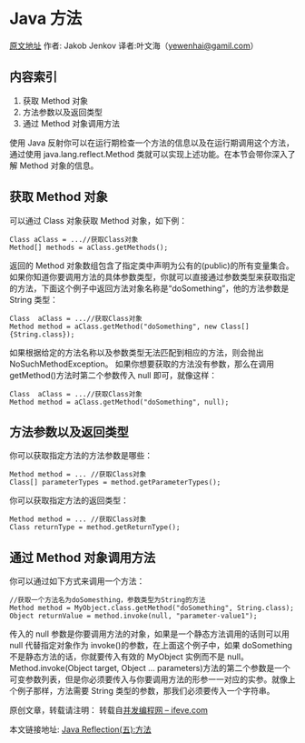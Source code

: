 # Java 方法

[原文地址](http://tutorials.jenkov.com/java-reflection/methods.html) 作者: Jakob Jenkov 译者:叶文海（yewenhai@gamil.com）

## 内容索引

1. 获取 Method 对象
2. 方法参数以及返回类型
3. 通过 Method 对象调用方法

使用 Java 反射你可以在运行期检查一个方法的信息以及在运行期调用这个方法，通过使用 java.lang.reflect.Method 类就可以实现上述功能。在本节会带你深入了解 Method 对象的信息。



## 获取 Method 对象

可以通过 Class 对象获取 Method 对象，如下例：


```
Class aClass = ...//获取Class对象
Method[] methods = aClass.getMethods();
```


返回的 Method 对象数组包含了指定类中声明为公有的(public)的所有变量集合。
如果你知道你要调用方法的具体参数类型，你就可以直接通过参数类型来获取指定的方法，下面这个例子中返回方法对象名称是“doSomething”，他的方法参数是 String 类型：

```
Class  aClass = ...//获取Class对象
Method method = aClass.getMethod("doSomething", new Class[]{String.class});
```


如果根据给定的方法名称以及参数类型无法匹配到相应的方法，则会抛出 NoSuchMethodException。
如果你想要获取的方法没有参数，那么在调用 getMethod()方法时第二个参数传入 null 即可，就像这样：


```
Class  aClass = ...//获取Class对象
Method method = aClass.getMethod("doSomething", null);
```

## 方法参数以及返回类型

你可以获取指定方法的方法参数是哪些：


```
Method method = ... //获取Class对象
Class[] parameterTypes = method.getParameterTypes();
```

你可以获取指定方法的返回类型：


```
Method method = ... //获取Class对象
Class returnType = method.getReturnType();
```

## 通过 Method 对象调用方法

你可以通过如下方式来调用一个方法：


```
//获取一个方法名为doSomesthing，参数类型为String的方法
Method method = MyObject.class.getMethod("doSomething", String.class);
Object returnValue = method.invoke(null, "parameter-value1");
```

传入的 null 参数是你要调用方法的对象，如果是一个静态方法调用的话则可以用 null 代替指定对象作为 invoke()的参数，在上面这个例子中，如果 doSomething 不是静态方法的话，你就要传入有效的 MyObject 实例而不是 null。
 Method.invoke(Object target, Object … parameters)方法的第二个参数是一个可变参数列表，但是你必须要传入与你要调用方法的形参一一对应的实参。就像上个例子那样，方法需要 String 类型的参数，那我们必须要传入一个字符串。

原创文章，转载请注明： 转载自[并发编程网 – ifeve.com](http://ifeve.com/)

本文链接地址: [Java Reflection(五):方法](http://ifeve.com/java-reflection%E4%BA%94%E6%96%B9%E6%B3%95/)
